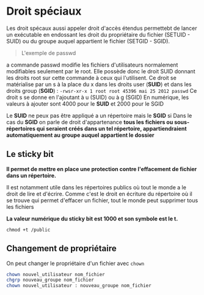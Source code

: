 # Droit spéciaux

Les droit spécaux aussi appeler droit d'accès étendus permettebt de lancer un exécutable en endossant les droit du propriétaire du fichier (SETUID - SUID) ou du groupe auquel appartient le fichier (SETGID - SGID).

> L'exemple de passwd

a commande passwd modifie les fichiers d'utilisateurs normalement modifiables seulement par
le root. Elle possède donc le droit SUID donnant les droits root sur cette commande à ceux qui
l'utilisent.
Ce droit se matérialise par un s à la place du x dans les droits user (**SUID**) et dans les droits
group (**SGID**) :
`-rwsr-xr-x 1 root root 45396 mai 25 2012 passwd`
Ce droit s se donne en l'ajoutant à u (SUID) ou à g (SGID)
En numérique, les valeurs à ajouter sont 4000 pour le **SUID** et 2000 pour le SGID

Le **SUID** ne peux pas être appliqué a un répertoire mais le **SGID** si
Dans le cas du **SGID** on parle de droit d'appartenance **tous les fichiers ou sous-répertoires qui seraient créés dans un tel répertoire, appartiendraient automatiquement au groupe auquel appartient le dossier**

## Le sticky bit

**Il permet de mettre en place une protection contre l'effacement de fichier dans un répertoire.**

Il est notamment utile dans les répertoires publics où tout le monde a le droit de lire et d'écrire.
Comme c'est le droit en écriture du répertoire où il se trouve qui permet d'effacer un fichier, tout
le monde peut supprimer tous les fichiers

**La valeur numérique du sticky bit est 1000 et son symbole est le t.**

`chmod +t /public`

## Changement de propriétaire

On peut changer le propriétaire d'un fichier avec `chown`

```sh
chown nouvel_utilisateur nom_fichier
chgrp nouveau_groupe nom_fichier
chown nouvel_utilisateur : nouveau_groupe nom_fichier
```